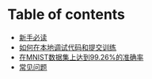 # Table of contents

* [新手必读](README.md)
* [如何在本地调试代码和提交训练](local-training.md)
* [在MNIST数据集上达到99.26%的准确率](mnist.md)
* [常见问题](question.md)

